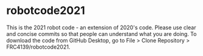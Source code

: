 # robotcode2021
This is the 2021 robot code - an extension of 2020's code. Please use clear and concise commits so that people can understand what you are doing. 
To download the code from GitHub Desktop, go to File > Clone Repository > FRC4139/robotcode2021. 


